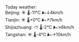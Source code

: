 Today weather:  
Beijing: ☀️   🌡️-11°C 🌬️↓4km/h  
Tianjin: ☀️   🌡️+0°C 🌬️↗7km/h  
Shijiazhuang: ⛅️  🌡️-2°C 🌬️↘6km/h  
Tangshan: ☀️   🌡️-4°C 🌬️→10km/h  

